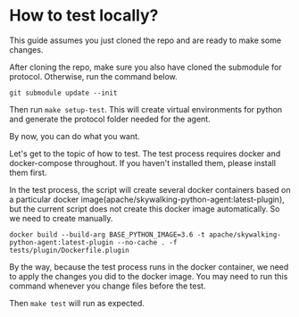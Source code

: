 # How to test locally?

This guide assumes you just cloned the repo and are ready to make some changes.

After cloning the repo, make sure you also have cloned the submodule for protocol. Otherwise, run the command below. 
```
git submodule update --init
```

Then run ``make setup-test``. This will create virtual environments for python and generate the protocol folder needed for the agent.

By now, you can do what you want.

Let's get to the topic of how to test.
The test process requires docker and docker-compose throughout. If you haven't installed them, please install them first.

In the test process, the script will create several docker containers based on a particular docker image(apache/skywalking-python-agent:latest-plugin), but the current script does not create this docker image automatically. So we need to create manually.
```
docker build --build-arg BASE_PYTHON_IMAGE=3.6 -t apache/skywalking-python-agent:latest-plugin --no-cache . -f tests/plugin/Dockerfile.plugin
```
By the way, because the test process runs in the docker container, we need to apply the changes you did to the docker image. You may need to run this command whenever you change files before the test.

Then ``make test`` will run as expected.

